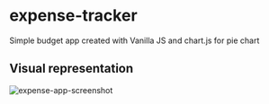 # expense-tracker
Simple budget app created with Vanilla JS and chart.js for pie chart
## Visual representation
![expense-app-screenshot](https://user-images.githubusercontent.com/72103819/115108724-69d88480-9f8b-11eb-8c77-62fc81fdd189.png)
